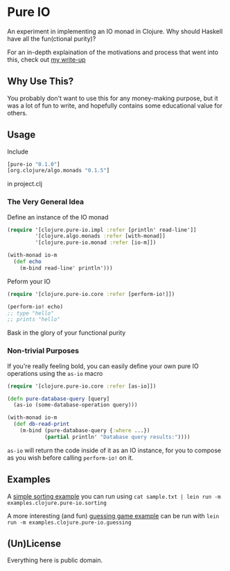 # Pure IO

An experiment in implementing an IO monad in Clojure. Why should Haskell have all the fun(ctional purity)?

For an in-depth explaination of the motivations and process that went into this, check out [my write-up](/gist.md)

## Why Use This?

You probably don't want to use this for any money-making purpose, but it was a lot of fun to write, and hopefully contains some educational value for others.

## Usage

Include
```clojure
[pure-io "0.1.0"]
[org.clojure/algo.monads "0.1.5"]
```
 in project.clj

### The Very General Idea
Define an instance of the IO monad
```clojure
(require '[clojure.pure-io.impl :refer [println' read-line']]
         '[clojure.algo.monads :refer [with-monad]]
         '[clojure.pure-io.monad :refer [io-m]])

(with-monad io-m
  (def echo
    (m-bind read-line' println')))
```
Peform your IO
```clojure
(require '[clojure.pure-io.core :refer [perform-io!]])

(perform-io! echo)
;; type "hello"
;; prints "hello"
```
Bask in the glory of your functional purity
### Non-trivial Purposes

If you're really feeling bold, you can easily define your own pure IO operations using the `as-io` macro
```clojure
(require '[clojure.pure-io.core :refer [as-io]])

(defn pure-database-query [query]
  (as-io (some-database-operation query)))

(with-monad io-m
  (def db-read-print
    (m-bind (pure-database-query {:where ...})
            (partial println' "Database query results:"))))
```
`as-io` will return the code inside of it as an IO instance, for you to compose as you wish before calling `perform-io!` on it.

## Examples

A [simple sorting example](/src/examples/clojure/pure_io/sorting.clj) you can run using `cat sample.txt | lein run -m examples.clojure.pure-io.sorting`

A more interesting (and fun) [guessing game example](/src/examples/clojure/pure_io/guessing.clj) can be run with `lein run -m examples.clojure.pure-io.guessing`

## (Un)License
Everything here is public domain.